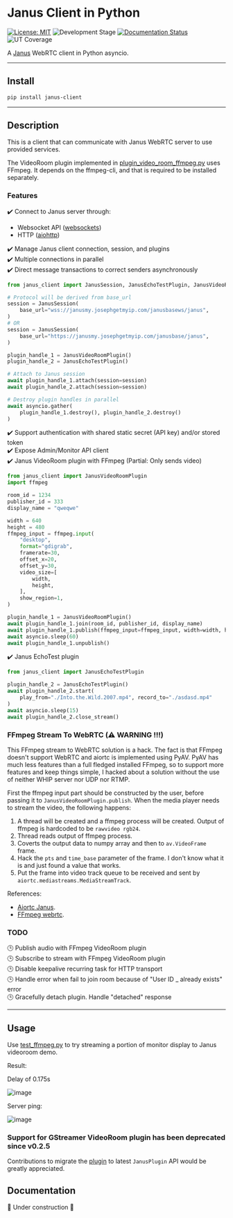 # Janus Client in Python

[![License: MIT](https://img.shields.io/badge/License-MIT-yellow.svg)](https://opensource.org/licenses/MIT) ![Development Stage](https://img.shields.io/badge/Stage-ALPHA-orange.svg) [![Documentation Status](https://readthedocs.org/projects/janus-client-in-python/badge/?version=latest)](https://janus-client-in-python.readthedocs.io/en/latest/?badge=latest) ![UT Coverage](https://img.shields.io/badge/coverage-75%25-yellow)


A [Janus](https://github.com/meetecho/janus-gateway) WebRTC client in Python asyncio.

---

## Install

```bash
pip install janus-client
```

---

## Description

This is a client that can communicate with Janus WebRTC server to use provided services.

The VideoRoom plugin implemented in [plugin_video_room_ffmpeg.py](./janus_client/plugin_video_room_ffmpeg.py) uses FFmpeg. It depends on the ffmpeg-cli, and that is required to be installed separately.

### Features

:heavy_check_mark: Connect to Janus server through:
  - Websocket API ([websockets](https://github.com/aaugustin/websockets))
  - HTTP ([aiohttp](https://docs.aiohttp.org/en/stable/index.html))

:heavy_check_mark: Manage Janus client connection, session, and plugins  
:heavy_check_mark: Multiple connections in parallel  
:heavy_check_mark: Direct message transactions to correct senders asynchronously  
```python
from janus_client import JanusSession, JanusEchoTestPlugin, JanusVideoRoomPlugin

# Protocol will be derived from base_url
session = JanusSession(
    base_url="wss://janusmy.josephgetmyip.com/janusbasews/janus",
)
# OR
session = JanusSession(
    base_url="https://janusmy.josephgetmyip.com/janusbase/janus",
)

plugin_handle_1 = JanusVideoRoomPlugin()
plugin_handle_2 = JanusEchoTestPlugin()

# Attach to Janus session
await plugin_handle_1.attach(session=session)
await plugin_handle_2.attach(session=session)

# Destroy plugin handles in parallel
await asyncio.gather(
    plugin_handle_1.destroy(), plugin_handle_2.destroy()
)
```
:heavy_check_mark: Support authentication with shared static secret (API key) and/or stored token  
:heavy_check_mark: Expose Admin/Monitor API client  
:heavy_check_mark: Janus VideoRoom plugin with FFmpeg (Partial: Only sends video)  
```python
from janus_client import JanusVideoRoomPlugin
import ffmpeg

room_id = 1234
publisher_id = 333
display_name = "qweqwe"

width = 640
height = 480
ffmpeg_input = ffmpeg.input(
    "desktop",
    format="gdigrab",
    framerate=30,
    offset_x=20,
    offset_y=30,
    video_size=[
        width,
        height,
    ],
    show_region=1,
)

plugin_handle_1 = JanusVideoRoomPlugin()
await plugin_handle_1.join(room_id, publisher_id, display_name)
await plugin_handle_1.publish(ffmpeg_input=ffmpeg_input, width=width, height=height)
await asyncio.sleep(60)
await plugin_handle_1.unpublish()
```
:heavy_check_mark: Janus EchoTest plugin  
```python
from janus_client import JanusEchoTestPlugin

plugin_handle_2 = JanusEchoTestPlugin()
await plugin_handle_2.start(
    play_from="./Into.the.Wild.2007.mp4", record_to="./asdasd.mp4"
)
await asyncio.sleep(15)
await plugin_handle_2.close_stream()
```

### FFmpeg Stream To WebRTC (:warning: **WARNING !!!**)

This FFmpeg stream to WebRTC solution is a hack. The fact is that FFmpeg doesn't support WebRTC and aiortc is implemented using PyAV. PyAV has much less features than a full fledged installed FFmpeg, so to support more features and keep things simple, I hacked about a solution without the use of neither WHIP server nor UDP nor RTMP.

First the ffmpeg input part should be constructed by the user, before passing it to `JanusVideoRoomPlugin.publish`. When the media player needs to stream the video, the following happens:
1. A thread will be created and a ffmpeg process will be created. Output of ffmpeg is hardcoded to be `rawvideo rgb24`.
2. Thread reads output of ffmpeg process.
3. Coverts the output data to numpy array and then to `av.VideoFrame` frame.
4. Hack the `pts` and `time_base` parameter of the frame. I don't know what it is and just found a value that works.
5. Put the frame into video track queue to be received and sent by `aiortc.mediastreams.MediaStreamTrack`.

References:
- [Aiortc Janus](https://github.com/aiortc/aiortc/tree/main/examples/janus).
- [FFmpeg webrtc](https://github.com/ossrs/ffmpeg-webrtc/pull/1).

### TODO

:clock3: Publish audio with FFmpeg VideoRoom plugin  
:clock3: Subscribe to stream with FFmpeg VideoRoom plugin  
:clock3: Disable keepalive recurring task for HTTP transport  
:clock3: Handle error when fail to join room because of "User ID _ already exists" error  
:clock3: Gracefully detach plugin. Handle "detached" response  

---

## Usage

Use [test_ffmpeg.py](./test_ffmpeg.py) to try streaming a portion of monitor display to Janus videoroom demo.

Result:

Delay of 0.175s

![image](https://github.com/josephlim94/janus_gst_client_py/assets/5723232/739ba55a-71b9-445a-b823-a09a72ae9fb5)

Server ping:

![image](https://github.com/josephlim94/janus_gst_client_py/assets/5723232/e08c3f2d-d12e-4aa3-8c81-3539be4b0304)

### Support for GStreamer VideoRoom plugin has been deprecated since v0.2.5

Contributions to migrate the [plugin](./janus_client/plugin_video_room.py) to latest `JanusPlugin` API would be greatly appreciated.

## Documentation

:construction: Under construction :construction:
